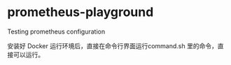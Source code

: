 # prometheus-playground
Testing prometheus configuration

安装好 Docker 运行环境后，直接在命令行界面运行command.sh 里的命令，直接可以运行。
